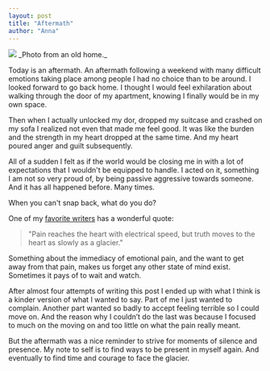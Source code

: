 ```yaml
---
layout: post
title: "Aftermath"
author: "Anna"
---
```


<img border="0" href="https://www.flickr.com/photos/halinakema/17090716445/" src="https://farm9.staticflickr.com/8054/29835907316_a1d38c3c9c_c.jpg">
_Photo from an old home._

Today is an aftermath. An aftermath following a weekend with many difficult emotions taking place among people I had no choice than to be around. I looked forward to go back home. I thought I would feel exhilaration about walking through the door of my apartment, knowing I finally would be in my own space.

Then when I actually unlocked my dor, dropped my suitcase and crashed on my sofa I realized not even that made me feel good. It was like the burden and the strength in my heart dropped at the same time. And my heart poured anger and guilt subsequently. 

All of a sudden I felt as if the world would be closing me in with a lot of expectations that I wouldn't be equipped to handle. I acted on it, something I am not so very proud of, by being passive aggressive towards someone. And it has all happened before. Many times.

When you can't snap back, what do you do? 

One of my
[favorite writers](https://www.goodreads.com/quotes/152342-pain-reaches-the-heart-with-electrical-speed-but-truth-moves) has a wonderful quote:

> "Pain reaches the heart with electrical speed, but truth moves to the heart as slowly as a glacier."

Something about the immediacy of emotional pain, and the want to get away from that pain, makes us forget any other state of mind exist. Sometimes it pays of to wait and watch. 

After almost four attempts of writing this post I ended up with what I think is a kinder version of what I wanted to say. Part of me I just wanted to complain. Another part wanted so badly to accept feeling terrible so I could move on. And the reason why I couldn’t do the last was because I focused to much on the moving on and too little on what the pain really meant. 

But the aftermath was a nice reminder to strive for moments of silence and presence. My note to self is to find ways to be present in myself again. And eventually to find time and courage to face the glacier. 









